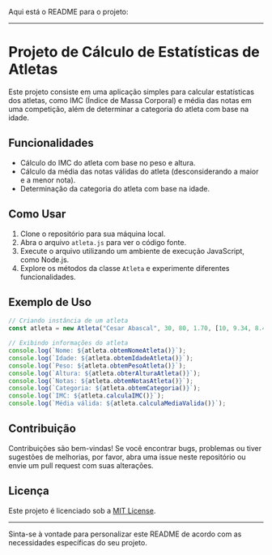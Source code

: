Aqui está o README para o projeto:

---

# Projeto de Cálculo de Estatísticas de Atletas

Este projeto consiste em uma aplicação simples para calcular estatísticas dos atletas, como IMC (Índice de Massa Corporal) e média das notas em uma competição, além de determinar a categoria do atleta com base na idade.

## Funcionalidades

- Cálculo do IMC do atleta com base no peso e altura.
- Cálculo da média das notas válidas do atleta (desconsiderando a maior e a menor nota).
- Determinação da categoria do atleta com base na idade.

## Como Usar

1. Clone o repositório para sua máquina local.
2. Abra o arquivo `atleta.js` para ver o código fonte.
3. Execute o arquivo utilizando um ambiente de execução JavaScript, como Node.js.
4. Explore os métodos da classe `Atleta` e experimente diferentes funcionalidades.

## Exemplo de Uso

```javascript
// Criando instância de um atleta
const atleta = new Atleta("Cesar Abascal", 30, 80, 1.70, [10, 9.34, 8.42, 10, 7.88]);

// Exibindo informações do atleta
console.log(`Nome: ${atleta.obtemNomeAtleta()}`);
console.log(`Idade: ${atleta.obtemIdadeAtleta()}`);
console.log(`Peso: ${atleta.obtemPesoAtleta()}`);
console.log(`Altura: ${atleta.obterAlturaAtleta()}`);
console.log(`Notas: ${atleta.obtemNotasAtleta()}`);
console.log(`Categoria: ${atleta.obtemCategoria()}`);
console.log(`IMC: ${atleta.calculaIMC()}`);
console.log(`Média válida: ${atleta.calculaMediaValida()}`);
```

## Contribuição

Contribuições são bem-vindas! Se você encontrar bugs, problemas ou tiver sugestões de melhorias, por favor, abra uma issue neste repositório ou envie um pull request com suas alterações.

## Licença

Este projeto é licenciado sob a [MIT License](LICENSE).

---

Sinta-se à vontade para personalizar este README de acordo com as necessidades específicas do seu projeto.